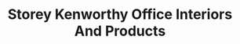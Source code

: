 ---
title: "Storey Kenworthy Office Interiors And Products"
url: /hiawatha/storey-kenworthy-office-interiors-and-products/
shop: furniture
---